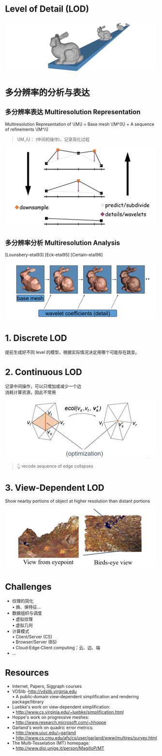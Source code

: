 # Level of Detail (LOD)    

![](../assets/简化30.png)    

# 多分辨率的分析与表达

## 多分辨率表达 Multiresolution Representation    

Multiresolution Representation of \\(M\\) = Base mesh \\(M^0\\)  +  A sequence of refinements \\(M^i\\)    

> \\(M_i\\)： (中间的操作)，记录简化过程     

![](../assets/简化31.png)    

## 多分辨率分析 Multiresolution Analysis   

[Lounsbery-etal93] [Eck-etal95] [Certain-etal96]    

![](../assets/简化32.png)    


# 1. Discrete LOD   

提前生成好不同 level 的模型，根据实际情况决定用哪个可能存在跳变。    

# 2. Continuous LOD    

记录中间操作，可以只增加或减少一个边     
消耗计算资源，因此不常用      

![](../assets/简化35.png)    
> &#x1F446; recode sequence of edge collapses

# 3. View‐Dependent LOD    

Show nearby portions of object at higher resolution than distant portions    

![](../assets/简化41.png)    

# Challenges   

* 纹理的简化   
• 熵、保特征…   
* 数据组织与调度   
• 虚拟纹理   
• 虚拟几何   
* 计算模式   
• Client/Server (CS)   
• Browser/Server (BS)    
• Cloud‐Edge‐Client computing：云、边、端    
* …     


# Resources   

* Internet, Papers, Siggraph courses    
* VDSlib ‐<http://vdslib.virginia.edu>    
• A public‐domain view‐dependent simplification and rendering  package/library    
* Luebke's work on view‐dependent simplification:    
• <http://www.cs.virginia.edu/~luebke/simplification.html>    
* Hoppe's work on progressive meshes:    
• <http://www.research.microsoft.com/~hhoppe>    
* Garland's work on quadric error metrics:    
• <http://www.uiuc.edu/~garland>    
• <http://www.cs.cmu.edu/afs/cs/user/garland/www/multires/survey.html>    
* The Multi‐Tesselation (MT) homepage:   
• <http://www.disi.unige.it/person/MagilloP/MT>   

